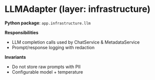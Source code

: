 # LLMAdapter (layer: infrastructure)

**Python package**: `app.infrastructure.llm`

**Responsibilities**

- LLM completion calls used by ChatService & MetadataService
- Prompt/response logging with redaction

**Invariants**

- Do not store raw prompts with PII
- Configurable model + temperature

